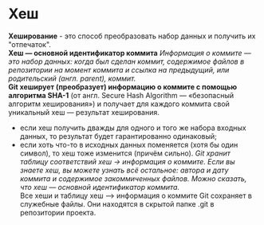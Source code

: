 # Хеш  
**Хеширование** - это способ преобразовать набор данных и получить их "отпечаток". <br>
**Хеш — основной идентификатор коммита**
*Информация о коммите — это набор данных: когда был сделан коммит, содержимое файлов в репозитории на момент коммита и ссылка на предыдущий, или родительский (англ. parent), коммит.* <br>
**Git хеширует (преобразует) информацию о коммите с помощью алгоритма SHA-1** (от англ. Secure Hash Algorithm — «безопасный алгоритм хеширования») и получает для каждого коммита свой уникальный хеш — результат хеширования.
* если хеш получить дважды для одного и того же набора входных данных, то результат будет гарантированно одинаковый;
* если хоть что-то в исходных данных поменяется (хотя бы один символ), то хеш тоже изменится (причём сильно).
*Git хранит таблицу соответствий хеш → информация о коммите. Если вы знаете хеш, вы можете узнать всё остальное: автора и дату коммита и содержимое закоммиченных файлов. Можно сказать, что хеш — основной идентификатор коммита.* <br>
Все хеши и таблицу хеш --> информация о коммите Git сохраняет в служебные файлы. Они находятся в скрытой папке .git в репозитории проекта.
